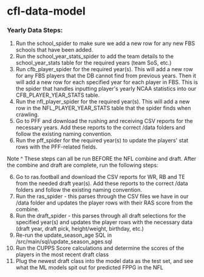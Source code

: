 # cfl-data-model

<h3>Yearly Data Steps:</h3>

1. Run the school_spider to make sure we add a new row for any new FBS schools that have been added.
2. Run the school_year_stats_spider to add the team details to the school_year_stats table for the required years (team SoS, etc.)
3. Run cfb_player_spider for the required year(s). This will add a new row for any FBS players that the DB cannot find from previous years. Then it will add a new row for each specified year for each player in FBS. This is the spider that handles inputting player's yearly NCAA statistics into our CFB_PLAYER_YEAR_STATS table.
4. Run the nfl_player_spider for the required year(s). This will add a new row in the NFL_PLAYER_YEAR_STATS table that the spider finds when crawling.
5. Go to PFF and download the rushing and receiving CSV reports for the necessary years. Add these reports to the correct /data folders and follow the existing naming convention.
6. Run the pff_spider for the required year(s) to update the players' stat rows with the PFF-related fields.

Note ^ These steps can all be run BEFORE the NFL combine and draft. After the combine and draft are complete, run the following steps:

6. Go to ras.football and download the CSV reports for WR, RB and TE from the needed draft year(s). Add these reports to the correct /data folders and follow the existing naming convention.
7. Run the ras_spider - this parses through the CSV files we have in our /data folder and updates the player rows with their RAS score from the combine.
8. Run the draft_spider - this parses through all draft selections for the specified year(s) and updates the player rows with the necessary data (draft year, draft pick, height/weight, birthday, etc.)
9. Re-run the update_season_age SQL in /src/main/sql/update_season_ages.sql 
10. Run the CUPPS Score calculations and determine the scores of the players in the most recent draft class
11. Plug the newest draft class into the model data as the test set, and see what the ML models spit out for predicted FPPG in the NFL